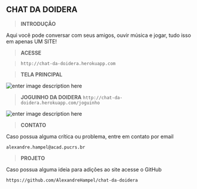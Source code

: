 ## CHAT DA DOIDERA

> **INTRODUÇÃO**

Aqui você pode conversar com seus amigos, ouvir música e jogar, tudo isso em apenas UM SITE!

> **ACESSE**

>`http://chat-da-doidera.herokuapp.com`

> **TELA PRINCIPAL**

![enter image description here](https://preview.ibb.co/mrmO9p/chat01.png)

> **JOGUINHO DA DOIDERA**
> `http://chat-da-doidera.herokuapp.com/joguinho`

![enter image description here](https://preview.ibb.co/esZoaU/chat02.png)


> **CONTATO**
> 
Caso possua alguma crítica ou problema, entre em contato por email

    alexandre.hampel@acad.pucrs.br
    
> **PROJETO**
> 
Caso possua alguma ideia para adições ao site acesse o GitHub

    https://github.com/AlexandreHampel/chat-da-doidera
